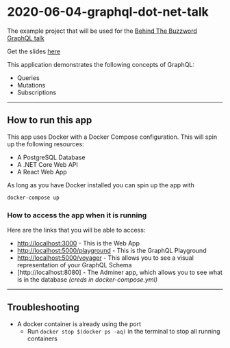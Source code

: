 # 2020-06-04-graphql-dot-net-talk

The example project that will be used for the [Behind The Buzzword GraphQL talk](https://www.meetup.com/Behind-The-Buzz-Word/events/270628477/)

Get the slides [here](https://docs.google.com/presentation/d/e/2PACX-1vSbiOrzGnN6JSQZHfgsDq73BLrGrqWHFc2A0jbqTxvNTit5MRkdxvkkvQlu92EWvPjWpmSxu-aACaVd/pub?start=false&loop=false&delayms=3000)

This application demonstrates the following concepts of GraphQL:

- Queries
- Mutations
- Subscriptions

---

## How to run this app

This app uses Docker with a Docker Compose configuration. This will spin up the following resources:

- A PostgreSQL Database
- A .NET Core Web API
- A React Web App

As long as you have Docker installed you can spin up the app with

```bash
docker-compose up
```

### How to access the app when it is running

Here are the links that you will be able to access:

- [http://localhost:3000]() - This is the Web App
- [http://localhost:5000/playground]() - This is the GraphQL Playground
- [http://localhost:5000/voyager]() - This allows you to see a visual representation of your GraphQL Schema
- [http://localhost:8080] - The Adminer app, which allows you to see what is in the database _(creds in docker-compose.yml)_

---

## Troubleshooting

- A docker container is already using the port
  - Run `docker stop $(docker ps -aq)` in the terminal to stop all running containers
